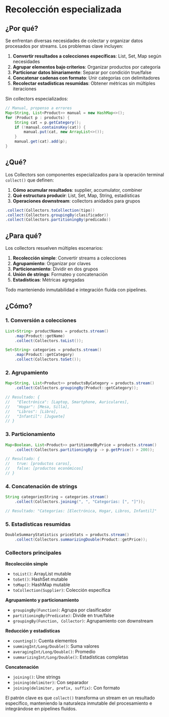 # Recolección especializada

## ¿Por qué?

Se enfrentan diversas necesidades de colectar y organizar datos procesados por streams. Los problemas clave incluyen:

1. **Convertir resultados a colecciones específicas**: List, Set, Map según necesidades
2. **Agrupar elementos bajo criterios**: Organizar productos por categoría
3. **Particionar datos binariamente**: Separar por condición true/false
4. **Concatenar cadenas con formato**: Unir categorías con delimitadores
5. **Recolectar estadísticas resumidas**: Obtener métricas sin múltiples iteraciones

Sin collectors especializados:

```java
// Manual, propenso a errores
Map<String, List<Product>> manual = new HashMap<>();
for (Product p : products) {
    String cat = p.getCategory();
    if (!manual.containsKey(cat)) {
        manual.put(cat, new ArrayList<>());
    }
    manual.get(cat).add(p);
}
```

## ¿Qué?

Los Collectors son componentes especializados para la operación terminal `collect()` que definen:

1. **Cómo acumular resultados**: supplier, accumulator, combiner
2. **Qué estructura producir**: List, Set, Map, String, estadísticas
3. **Operaciones downstream**: collectors anidados para grupos

```java
.collect(Collectors.toCollection(tipo))
.collect(Collectors.groupingBy(clasificador))
.collect(Collectors.partitioningBy(predicado))
```

## ¿Para qué?

Los collectors resuelven múltiples escenarios:

1. **Recolección simple**: Convertir streams a colecciones
2. **Agrupamiento**: Organizar por claves
3. **Particionamiento**: Dividir en dos grupos
4. **Unión de strings**: Formateo y concatenación
5. **Estadísticas**: Métricas agregadas

Todo manteniendo inmutabilidad e integración fluida con pipelines.

## ¿Cómo?

### 1. Conversión a colecciones

```java
List<String> productNames = products.stream()
    .map(Product::getName)
    .collect(Collectors.toList());

Set<String> categories = products.stream()
    .map(Product::getCategory)
    .collect(Collectors.toSet());
```

### 2. Agrupamiento

```java
Map<String, List<Product>> productsByCategory = products.stream()
    .collect(Collectors.groupingBy(Product::getCategory));

// Resultado: {
//   "Electrónica": [Laptop, Smartphone, Auriculares],
//   "Hogar": [Mesa, Silla],
//   "Libros": [Libro],
//   "Infantil": [Juguete]
// }
```

### 3. Particionamiento

```java
Map<Boolean, List<Product>> partitionedByPrice = products.stream()
    .collect(Collectors.partitioningBy(p -> p.getPrice() > 200));

// Resultado: {
//   true: [productos caros],
//   false: [productos económicos]
// }
```

### 4. Concatenación de strings

```java
String categoriesString = categories.stream()
    .collect(Collectors.joining(", ", "Categorías: [", "]"));

// Resultado: "Categorías: [Electrónica, Hogar, Libros, Infantil]"
```

### 5. Estadísticas resumidas

```java
DoubleSummaryStatistics priceStats = products.stream()
    .collect(Collectors.summarizingDouble(Product::getPrice));
```

### Collectors principales

**Recolección simple**

- `toList()`: ArrayList mutable
- `toSet()`: HashSet mutable
- `toMap()`: HashMap mutable
- `toCollection(Supplier)`: Colección específica

**Agrupamiento y particionamiento**

- `groupingBy(Function)`: Agrupa por clasificador
- `partitioningBy(Predicate)`: Divide en true/false
- `groupingBy(Function, Collector)`: Agrupamiento con downstream

**Reducción y estadísticas**

- `counting()`: Cuenta elementos
- `summingInt/Long/Double()`: Suma valores
- `averagingInt/Long/Double()`: Promedio
- `summarizingInt/Long/Double()`: Estadísticas completas

**Concatenación**

- `joining()`: Une strings
- `joining(delimiter)`: Con separador
- `joining(delimiter, prefix, suffix)`: Con formato

El patrón clave es que `collect()` transforma un stream en un resultado específico, manteniendo la naturaleza inmutable del procesamiento e integrándose en pipelines fluidos.